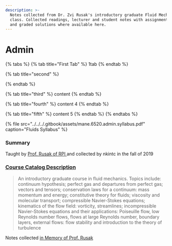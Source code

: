 ```yaml
---
description: >-
  Notes collected from Dr. Zvi Rusak's introductory graduate Fluid Mechanics
  class. Collected readings, lecturer and student notes with assignment prompts,
  and graded solutions where available here.
---
```


# Admin



{% tabs %}
{% tab title="First Tab" %}
1tab
{% endtab %}

{% tab title="second" %}

{% endtab %}

{% tab title="third" %}
content 
{% endtab %}

{% tab title="fourth" %}
content 4
{% endtab %}

{% tab title="fifth" %}
content 5
{% endtab %}
{% endtabs %}

{% file src="../../../.gitbook/assets/mane.6520.admin.syllabus.pdf" caption="Fluids Syllabus" %}

### Summary

Taught by [Prof. Rusak of RPI ](https://faculty.rpi.edu/zvi-rusak)and collected by nkintc in the fall of 2019

### [Course Catalog Description ](http://catalog.rpi.edu/preview_course.php?catoid=18&coid=34421&print)

> An introductory graduate course in fluid mechanics. Topics include: continuum hypothesis; perfect gas and departures from perfect gas; vectors and tensors; conservation laws for a continuum: mass momentum and energy; constitutive theory for fluids; viscosity and molecular transport; compressible Navier-Stokes equations; kinematics of the flow field: vorticity, streamlines; incompressible Navier-Stokes equations and their applications: Poiseuille flow, low Reynolds number flows, flows at large Reynolds number, boundary layers, external flows: flow stability and introduction to the theory of turbulence

Notes collected [in Memory of Prof. Rusak](https://president.rpi.edu/news/memo/06/08/2020/passing-dr-zvi-rusak)






